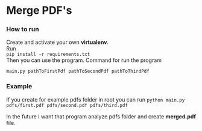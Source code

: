 # Merge PDF's

### How to run
Create and activate your own **virtualenv**.<br>
Run<br>
```pip install -r requirements.txt```
<br>
Then you can use the program. Command for run the program<br>

```main.py pathToFirstPdf pathToSecondPdf pathToThirdPdf```

### Example
If you create for example pdfs folder in root you can run
```python main.py pdfs/first.pdf pdfs/second.pdf pdfs/third.pdf```

In the future I want that program analyze pdfs folder and create **merged.pdf** file.




